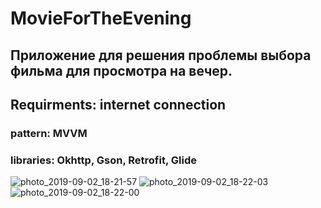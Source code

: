 # MovieForTheEvening
## Приложение для решения проблемы выбора фильма для просмотра на вечер.
## Requirments: internet connection
### pattern: MVVM
### libraries: Okhttp, Gson, Retrofit, Glide
![photo_2019-09-02_18-21-57](https://user-images.githubusercontent.com/51793674/64124667-4067e680-cdb0-11e9-9390-05c9b8c39b52.jpg)
![photo_2019-09-02_18-22-03](https://user-images.githubusercontent.com/51793674/64124665-4067e680-cdb0-11e9-898b-c36b51d7f5e7.jpg)
![photo_2019-09-02_18-22-00](https://user-images.githubusercontent.com/51793674/64124666-4067e680-cdb0-11e9-8191-2e6fc6d2aa4b.jpg)
